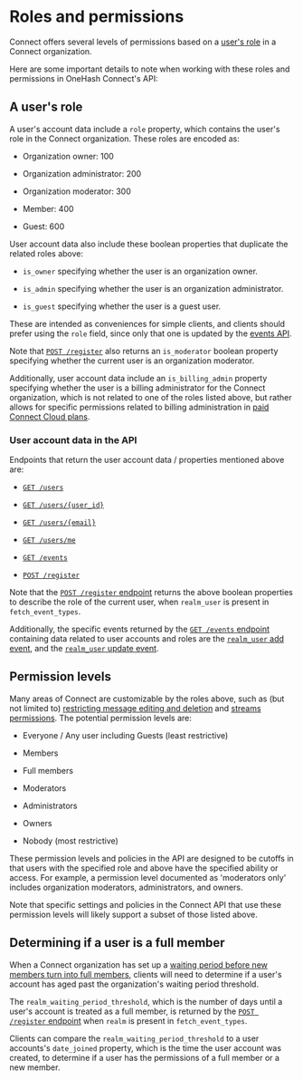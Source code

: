# Roles and permissions

Connect offers several levels of permissions based on a
[user's role](/help/roles-and-permissions) in a Connect organization.

Here are some important details to note when working with these
roles and permissions in OneHash Connect's API:

## A user's role

A user's account data include a `role` property, which contains the
user's role in the Connect organization. These roles are encoded as:

* Organization owner: 100

* Organization administrator: 200

* Organization moderator: 300

* Member: 400

* Guest: 600

User account data also include these boolean properties that duplicate
the related roles above:

* `is_owner` specifying whether the user is an organization owner.

* `is_admin` specifying whether the user is an organization administrator.

* `is_guest` specifying whether the user is a guest user.

These are intended as conveniences for simple clients, and clients
should prefer using the `role` field, since only that one is updated
by the [events API](/api/get-events).

Note that [`POST /register`](/api/register-queue) also returns an
`is_moderator` boolean property specifying whether the current user is
an organization moderator.

Additionally, user account data include an `is_billing_admin` property
specifying whether the user is a billing administrator for the Connect
organization, which is not related to one of the roles listed above,
but rather allows for specific permissions related to billing
administration in [paid Connect Cloud plans](https://zulip.com/plans/).

### User account data in the API

Endpoints that return the user account data / properties mentioned
above are:

* [`GET /users`](/api/get-users)

* [`GET /users/{user_id}`](/api/get-user)

* [`GET /users/{email}`](/api/get-user-by-email)

* [`GET /users/me`](/api/get-own-user)

* [`GET /events`](/api/get-events)

* [`POST /register`](/api/register-queue)

Note that the [`POST /register` endpoint](/api/register-queue) returns
the above boolean properties to describe the role of the current user,
when `realm_user` is present in `fetch_event_types`.

Additionally, the specific events returned by the
[`GET /events` endpoint](/api/get-events) containing data related
to user accounts and roles are the [`realm_user` add
event](/api/get-events#realm_user-add), and the
[`realm_user` update event](/api/get-events#realm_user-update).

## Permission levels

Many areas of Connect are customizable by the roles
above, such as (but not limited to) [restricting message editing and
deletion](/help/restrict-message-editing-and-deletion) and
[streams permissions](/help/stream-permissions). The potential
permission levels are:

* Everyone / Any user including Guests (least restrictive)

* Members

* Full members

* Moderators

* Administrators

* Owners

* Nobody (most restrictive)

These permission levels and policies in the API are designed to be
cutoffs in that users with the specified role and above have the
specified ability or access. For example, a permission level documented
as 'moderators only' includes organization moderators, administrators,
and owners.

Note that specific settings and policies in the Connect API that use these
permission levels will likely support a subset of those listed above.

## Determining if a user is a full member

When a Connect organization has set up a [waiting period before new members
turn into full members](/help/restrict-permissions-of-new-members),
clients will need to determine if a user's account has aged past the
organization's waiting period threshold.

The `realm_waiting_period_threshold`, which is the number of days until
a user's account is treated as a full member, is returned by the
[`POST /register` endpoint](/api/register-queue) when `realm` is present
in `fetch_event_types`.

Clients can compare the `realm_waiting_period_threshold` to a user
accounts's `date_joined` property, which is the time the user account
was created, to determine if a user has the permissions of a full
member or a new member.
